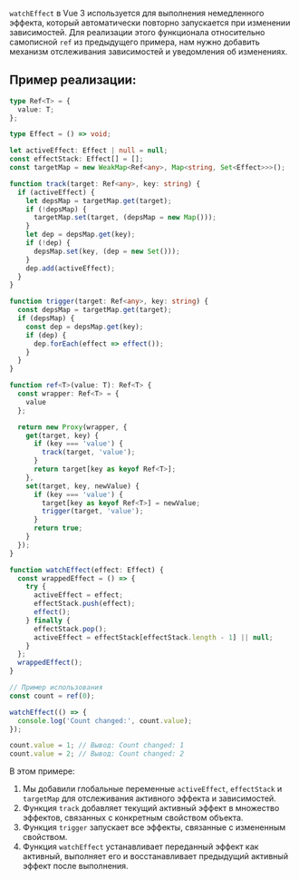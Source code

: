 `watchEffect` в Vue 3 используется для выполнения немедленного эффекта, который автоматически повторно запускается при изменении зависимостей. Для реализации этого функционала относительно самописной `ref` из предыдущего примера, нам нужно добавить механизм отслеживания зависимостей и уведомления об изменениях.

## Пример реализации:

```typescript
type Ref<T> = {
  value: T;
};

type Effect = () => void;

let activeEffect: Effect | null = null;
const effectStack: Effect[] = [];
const targetMap = new WeakMap<Ref<any>, Map<string, Set<Effect>>>();

function track(target: Ref<any>, key: string) {
  if (activeEffect) {
    let depsMap = targetMap.get(target);
    if (!depsMap) {
      targetMap.set(target, (depsMap = new Map()));
    }
    let dep = depsMap.get(key);
    if (!dep) {
      depsMap.set(key, (dep = new Set()));
    }
    dep.add(activeEffect);
  }
}

function trigger(target: Ref<any>, key: string) {
  const depsMap = targetMap.get(target);
  if (depsMap) {
    const dep = depsMap.get(key);
    if (dep) {
      dep.forEach(effect => effect());
    }
  }
}

function ref<T>(value: T): Ref<T> {
  const wrapper: Ref<T> = {
    value
  };

  return new Proxy(wrapper, {
    get(target, key) {
      if (key === 'value') {
        track(target, 'value');
      }
      return target[key as keyof Ref<T>];
    },
    set(target, key, newValue) {
      if (key === 'value') {
        target[key as keyof Ref<T>] = newValue;
        trigger(target, 'value');
      }
      return true;
    }
  });
}

function watchEffect(effect: Effect) {
  const wrappedEffect = () => {
    try {
      activeEffect = effect;
      effectStack.push(effect);
      effect();
    } finally {
      effectStack.pop();
      activeEffect = effectStack[effectStack.length - 1] || null;
    }
  };
  wrappedEffect();
}

// Пример использования
const count = ref(0);

watchEffect(() => {
  console.log('Count changed:', count.value);
});

count.value = 1; // Вывод: Count changed: 1
count.value = 2; // Вывод: Count changed: 2
```

В этом примере:

1. Мы добавили глобальные переменные `activeEffect`, `effectStack` и `targetMap` для отслеживания активного эффекта и зависимостей.
2. Функция `track` добавляет текущий активный эффект в множество эффектов, связанных с конкретным свойством объекта.
3. Функция `trigger` запускает все эффекты, связанные с измененным свойством.
4. Функция `watchEffect` устанавливает переданный эффект как активный, выполняет его и восстанавливает предыдущий активный эффект после выполнения.

